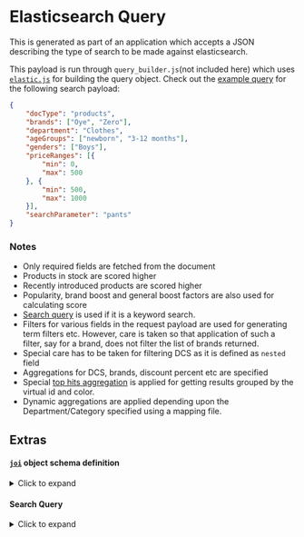 # Elasticsearch Query

This is generated as part of an application which accepts a JSON
describing the type of search to be made against elasticsearch.

This payload is run through `query_builder.js`(not included here) which uses
[`elastic.js`](https://github.com/erwanpigneul/elastic.js) for building the query object.
Check out the [example query](elastic_query.json) for the following search payload:

```json
{
	"docType": "products",
	"brands": ["Oye", "Zero"],
	"department": "Clothes",
	"ageGroups": ["newborn", "3-12 months"],
	"genders": ["Boys"],
	"priceRanges": [{
		"min": 0,
		"max": 500
	}, {
		"min": 500,
		"max": 1000
	}],
	"searchParameter": "pants"
}
```

### Notes
 - Only required fields are fetched from the document
 - Products in stock are scored higher
 - Recently introduced products are scored higher
 - Popularity, brand boost and general boost factors are also used for calculating score
 - [Search query](#search-query) is used if it is a keyword search.
 - Filters for various fields in the request payload are used for generating term filters etc.
 However, care is taken so that application of such a filter, say for a brand, does not filter the list of brands returned.
 - Special care has to be taken for filtering DCS as it is defined as `nested` field
 - Aggregations for DCS, brands, discount percent etc are specified
 - Special [top hits aggregation](https://www.elastic.co/guide/en/elasticsearch/reference/current/search-aggregations-metrics-top-hits-aggregation.html)
 is applied for getting results grouped by the virtual id and color.
 - Dynamic aggregations are applied depending upon the Department/Category specified using a mapping file.

## Extras

#### [`joi`](https://github.com/hapijs/joi) object schema definition

<details>
    <summary>Click to expand</summary>
```js
Joi.object({
    docType: Joi.string().valid('products').required(),
    brands: Joi.array().items(Joi.string()),
    department: Joi.string(),
    categories: Joi.array().items(Joi.string()),
    subCategories: Joi.array().items(Joi.string()),
    customCategory: Joi.string(),
    searchParameter: Joi.string(),
    ageGroups: Joi.array().items(Joi.string()),
    diaperSizes: Joi.array().items(Joi.string()),
    genders: Joi.array().items(Joi.string()),
    priceRanges: Joi.array().items(Joi.object({
        min: Joi.number().min(0).required(),
        max: Joi.number().greater(Joi.ref('min')).required()
    })),
    discountPercentage: Joi.number().min(1).max(99),
    discountRange: Joi.object({
        min: Joi.number().min(0).required(),
        max: Joi.number().max(100).greater(Joi.ref('min')).required()
    }),
    colours: Joi.array().items(Joi.string()),
    collections: Joi.array().items(Joi.string()),
    materials: Joi.array().items(Joi.string()),
    packQuantities: Joi.array().items(Joi.string()),
    maternitySizes: Joi.array().items(Joi.string()),
    availability: Joi.boolean().default(false),
    page: Joi.number().integer().min(1).default(1),
    size: Joi.number().integer().min(8).default(12),
    sort: Joi.string().valid([
        'most-relevant', 'newest', 'lowest-price', 'highest-price', 'discountpercent'
    ]).default('most-relevant'),
    filterSource: Joi.boolean().default(true),
    cache: Joi.boolean().default(false)
});
```
</details>

#### Search Query

<details>
    <summary>Click to expand</summary>
```js
const SEARCH_QUERY = ejs.BoolQuery()
    .should(ejs.MultiMatchQuery(['qualifiedProductName^1.5', 'qualifiedProductName.shingles'])
        .query('{{query_string}}')
        .type('most_fields')
        .minimumShouldMatch('3<65%')
        .cutoffFrequency(0.01)
        .lenient(true)
        .boost(24))
    .should(ejs.NestedQuery('dcs')
        .query(ejs.MultiMatchQuery(['dcs.departmentName^8', 'dcs.categoryName^2', 'dcs.subCategoryName'])
            .query('{{query_string}}')
            .type('best_fields')
            .minimumShouldMatch('3<75%')
            .tieBreaker(0.3)
            .lenient(true)
            .boost(4)))
    .should(ejs.MultiMatchQuery([
        'collectionsFeature^3.5', 'colourFeature^3.5', 'materialFeature^3.5',
        'genderFeature^4', 'sizeDiapersFeature^2', 'longDesc'
    ])
        .query('{{query_string}}')
        .type('most_fields')
        .minimumShouldMatch('3<20%')
        .lenient(true)
        .boost(2))
    .should(ejs.BoolQuery()
        .should(ejs.MultiMatchQuery(['qualifiedProductName^1.5', 'qualifiedProductName.shingles'])
            .query('{{query_string}}')
            .type('most_fields')
            .minimumShouldMatch('3<75%')
            .fuzziness('AUTO')
            .cutoffFrequency(0.01)
            .lenient(true)
            .boost(18))
        .should(ejs.NestedQuery('dcs')
            .query(ejs.MultiMatchQuery(['dcs.departmentName^8', 'dcs.categoryName^4', 'dcs.subCategoryName^2'])
                .query('{{query_string}}')
                .type('best_fields')
                .minimumShouldMatch('3<80%')
                .tieBreaker(0.3)
                .cutoffFrequency(0.1)
                .fuzziness('AUTO')
                .lenient(true)
                .boost(8)))
        .should(ejs.MultiMatchQuery([
            'collectionsFeature^1.5', 'colourFeature^1.5', 'materialFeature^1.5',
            'genderFeature^2', 'sizeDiapersFeature^2', 'longDesc'
        ])
            .query('{{query_string}}')
            .type('most_fields')
            .minimumShouldMatch('3<40%')
            .cutoffFrequency(0.1)
            .fuzziness('AUTO')
            .lenient(true)
            .boost(3))
        .boost(0.1))
    .should(ejs.MatchQuery('productId', '{{query_string}}'));
```
</details>